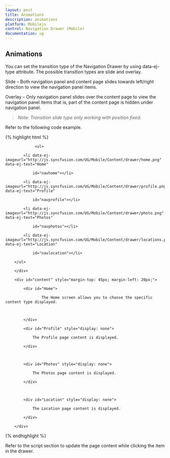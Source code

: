 ```yaml
---
layout: post
title: Animations
description: animations
platform: Mobilejs
control: Navigation Drawer (Mobile)
documentation: ug
---
```


## Animations

You can set the transition type of the Navigation Drawer by using data-ej-type attribute. The possible transition types are slide and overlay. 

Slide – Both navigation panel and content page slides towards left/right direction to view the navigation panel items.

Overlay – Only navigation panel slides over the content page to view the navigation panel items that is, part of the content page is hidden under navigation panel.

> _Note:_ _Transition slide type only working with position fixed._

Refer to the following code example.

{% highlight html %}

<div data-role="ejmnavigationdrawer" id="navpane" data-ej-type="slide" data-ej-enablelistview="true" data-ej-position="fixed"  data-ej-listviewsettings-touchend="navListClick">



                 <ul>

            <li data-ej-imageurl="http://js.syncfusion.com/UG/Mobile/Content/drawer/home.png" data-ej-text="Home"

                id="navhome"></li>

            <li data-ej-imageurl="http://js.syncfusion.com/UG/Mobile/Content/drawer/profile.png" data-ej-text="Profile"

                id="navprofile"></li>

            <li data-ej-imageurl="http://js.syncfusion.com/UG/Mobile/Content/drawer/photo.png" data-ej-text="Photos"

                id="navphotos"></li>

            <li data-ej-imageurl="http://js.syncfusion.com/UG/Mobile/Content/drawer/locations.png" data-ej-text="Location"

                id="navlocation"></li>

        </ul>            

        </div>

<div id="head" data-role="ejmheader" data-ej-title="NavigationDrawer" data-ej-position="normal"></div>

        <div id="content" style="margin-top: 45px; margin-left: 20px;">

            <div id="Home">

                    The Home screen allows you to choose the specific content type displayed.



            </div>

            <div id="Profile" style="display: none">

                The Profile page content is displayed.

            </div>



            <div id="Photos" style="display: none">

                The Photos page content is displayed.

            </div>



            <div id="Location" style="display: none">

                The Location page content is displayed.

            </div>

        </div>





{% endhighlight %}



Refer to the script section to update the page content while clicking the item in the drawer.

